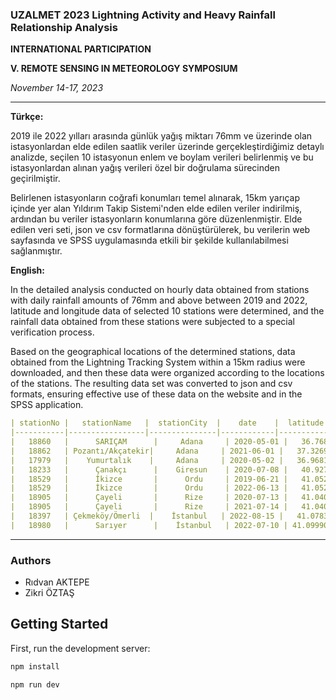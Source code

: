 ### UZALMET 2023 Lightning Activity and Heavy Rainfall Relationship Analysis

**INTERNATIONAL PARTICIPATION**

**V. REMOTE SENSING IN METEOROLOGY SYMPOSIUM**

_November 14-17, 2023_

---

**Türkçe:**

2019 ile 2022 yılları arasında günlük yağış miktarı 76mm ve üzerinde olan istasyonlardan elde edilen saatlik veriler üzerinde gerçekleştirdiğimiz detaylı analizde, seçilen 10 istasyonun enlem ve boylam verileri belirlenmiş ve bu istasyonlardan alınan yağış verileri özel bir doğrulama sürecinden geçirilmiştir.

Belirlenen istasyonların coğrafi konumları temel alınarak, 15km yarıçap içinde yer alan Yıldırım Takip Sistemi'nden elde edilen veriler indirilmiş, ardından bu veriler istasyonların konumlarına göre düzenlenmiştir. Elde edilen veri seti, json ve csv formatlarına dönüştürülerek, bu verilerin web sayfasında ve SPSS uygulamasında etkili bir şekilde kullanılabilmesi sağlanmıştır.

**English:**

In the detailed analysis conducted on hourly data obtained from stations with daily rainfall amounts of 76mm and above between 2019 and 2022, latitude and longitude data of selected 10 stations were determined, and the rainfall data obtained from these stations were subjected to a special verification process.

Based on the geographical locations of the determined stations, data obtained from the Lightning Tracking System within a 15km radius were downloaded, and then these data were organized according to the locations of the stations. The resulting data set was converted to json and csv formats, ensuring effective use of these data on the website and in the SPSS application.

```yml
| stationNo |   stationName   |  stationCity  |    date    |  latitude   | longitude  | totalRain | totalLighting |
|-----------|-----------------|---------------|------------|-------------|------------|-----------|---------------|
|   18860   |      SARIÇAM      |     Adana     | 2020-05-01 |   36.7687   |  35.7903   |   112.2   |      188      |
|   18862   | Pozantı/Akçatekir|     Adana     | 2021-06-01 |   37.3269   |  34.7956   |   120.0   |      184      |
|   17979   |    Yumurtalık    |     Adana     | 2020-05-02 |   36.9681   |  35.5831   |   157.8   |      151      |
|   18233   |      Çanakçı      |    Giresun    | 2020-07-08 |   40.9272   |  39.00768  |   158.2   |      344      |
|   18529   |      İkizce       |      Ordu     | 2019-06-21 |   41.0528   |  37.0039   |   216.4   |      459      |
|   18529   |      İkizce       |      Ordu     | 2022-06-13 |   41.0528   |  37.0039   |   175.3   |      373      |
|   18905   |      Çayeli       |      Rize     | 2020-07-13 |   41.0408   |  40.7669   |   261.8   |      115      |
|   18905   |      Çayeli       |      Rize     | 2021-07-14 |   41.0408   |  40.7669   |   199.3   |       56      |
|   18397   | Çekmeköy/Ömerli  |    İstanbul   | 2022-08-15 |   41.0783   |  29.3256   |   105.2   |     1169      |
|   18980   |      Sarıyer      |    İstanbul   | 2022-07-10 | 41.099909   | 29.025127  |   153.8   |     2104      |
```

---

### Authors

- Rıdvan AKTEPE
- Zikri ÖZTAŞ

## Getting Started

First, run the development server:

```bash
npm install

npm run dev
```
